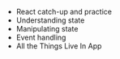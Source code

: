- React catch-up and practice
- Understanding state
- Manipulating state
- Event handling
- All the Things Live In App
